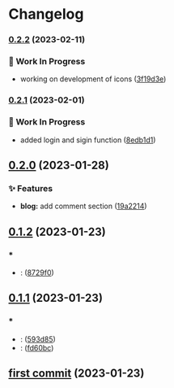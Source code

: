 # Changelog

### [0.2.2](https://github.com/subhrajitb123/Universal-Icon-Resourse/compare/v0.2.1...v0.2.2) (2023-02-11)


### 🚧 Work In Progress

* working on development of icons ([3f19d3e](https://github.com/subhrajitb123/Universal-Icon-Resourse/commit/3f19d3efe5e7dfbf8abe55aeb8ecdaff6408772c))

### [0.2.1](https://github.com/subhrajitb123/Universal-Icon-Resourse/compare/v0.2.0...v0.2.1) (2023-02-01)


### 🚧 Work In Progress

* added login and sigin function ([8edb1d1](https://github.com/subhrajitb123/Universal-Icon-Resourse/commit/8edb1d10087dd559cf041b60f046298b0cefa589))

## [0.2.0](https://github.com/subhrajitb123/Universal-Icon-Resourse/compare/v0.1.2...v0.2.0) (2023-01-28)


### ✨ Features

* **blog:** add comment section ([19a2214](https://github.com/subhrajitb123/Universal-Icon-Resourse/commit/19a221481667830af1204173d8d98551fedf3623))

## [0.1.2](https://github.com/subhrajitb123/Universal-Icon-Resourse/compare/v0.1.2...0.1.1) (2023-01-23)
### *
* <wip>:<just a testing commit> ([8729f0](https://github.com/subhrajitb123/Universal-Icon-Resourse/commit/8729f0d7ca22409cee2e03941cf2625799e7093d))


## [0.1.1](https://github.com/subhrajitb123/Universal-Icon-Resourse/compare/v0.1.1...4ffd3f75de805f3d504a593420fddce333d29f5c) (2023-01-23)
### *
* <feat>:<first commit> ([593d85](https://github.com/subhrajitb123/Universal-Icon-Resourse/commit/593d85653cb7f3e88cd67f955d96a78bb9b1e696))
* <feat>:<first commit> ([fd60bc](https://github.com/subhrajitb123/Universal-Icon-Resourse/commit/fd60bc1b28324d52cd4d92b40a78fae3c6792f43))


## [first commit](https://github.com/subhrajitb123/Universal-Icon-Resourse/commit/4ffd3f75de805f3d504a593420fddce333d29f5c) (2023-01-23)